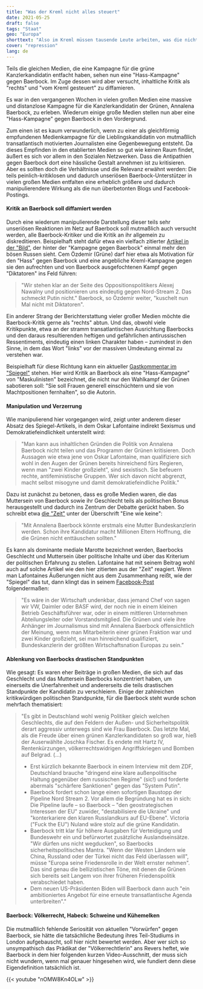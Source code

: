 ```yaml
---
title: "Was der Kreml nicht alles steuert"
date: 2021-05-25
draft: false
tags: "Staat"
geo: "Europa"
shorttext: "Also im Kreml müssen tausende Leute arbeiten, was die nicht alles gehackt haben sollen und nicht alles steuern. Das artet in Arbeit aus!"
cover: "repression"
lang: de
---
```


Teils die gleichen Medien, die eine Kampagne für die grüne Kanzlerkandidatin entfacht haben, sehen nun eine "Hass-Kampagne" gegen Baerbock. Im Zuge dessen wird aber versucht, inhaltliche Kritik als "rechts" und "vom Kreml gesteuert" zu diffamieren.

Es war in den vergangenen Wochen in vielen großen Medien eine massive und distanzlose Kampagne für die Kanzlerkandidatin der Grünen, Annalena Baerbock, zu erleben. Wiederum einige große Medien stellen nun aber eine "Hass-Kampagne" gegen Baerbock in den Vordergrund.

Zum einen ist es kaum verwunderlich, wenn zu einer als gleichförmig empfundenen Medienkampagne für die Lieblingskandidatin von mutmaßlich transatlantisch motivierten Journalisten eine Gegenbewegung entsteht. Da dieses Empfinden in den etablierten Medien so gut wie keinen Raum findet, äußert es sich vor allem in den Sozialen Netzwerken. Dass die Antipathien gegen Baerbock dort eine hässliche Gestalt annehmen ist zu kritisieren. Aber es sollten doch die Verhältnisse und die Relevanz erwähnt werden: Die teils peinlich-kritiklosen und dadurch unseriösen Baerbock-Unterstützer in vielen großen Medien entfalten eine erheblich größere und dadurch manipulierendere Wirkung als die nun überbetonten Blogs und Facebook-Postings.

#### Kritik an Baerbock soll diffamiert werden

Durch eine wiederum manipulierende Darstellung dieser teils sehr unseriösen Reaktionen im Netz auf Baerbock soll mutmaßlich auch versucht werden, alle Baerbock-Kritiker und die Kritik an ihr allgemein zu diskreditieren. Beispielhaft steht dafür etwa ein vielfach zitierter [Artikel in der "Bild"](https://www.bild.de/politik/inland/politik-inland/putins-gruenes-grausen-kreml-kampagne-gegen-baerbock-76360304.bild.html "Kreml-Kampagne gegen Baerbock!"), der hinter der "Kampagne gegen Baerbock" einmal mehr den bösen Russen sieht. Cem Özdemir (Grüne) darf hier etwa als Motivation für den "Hass" gegen Baerbock und eine angebliche Kreml-Kampagne gegen sie den aufrechten und von Baerbock ausgefochtenen Kampf gegen "Diktatoren" ins Feld führen:

> "Wir stehen klar an der Seite des Oppositionspolitikers Alexej Nawalny und positionieren uns eindeutig gegen Nord-Stream 2. Das schmeckt Putin nicht." Baerbock, so Özdemir weiter, "kuschelt nun Mal nicht mit Diktatoren".

Ein anderer Strang der Berichterstattung vieler großer Medien möchte die Baerbock-Kritik gerne als "rechts" abtun. Und das, obwohl viele Kritikpunkte, etwa an der stramm transatlantischen Ausrichtung Baerbocks und den daraus resultierenden heftigen und gefährlichen antirussischen Ressentiments, eindeutig einen linken Charakter haben – zumindest in den Sinne, in dem das Wort "links" vor der massiven Umdeutung einmal zu verstehen war.

Beispielhaft für diese Richtung kann ein aktueller [Gastkommentar im "Spiegel"](https://www.spiegel.de/politik/deutschland/annalena-baerbock-die-hass-kampagne-der-maskulinisten-gastkommentar-a-a69b7641-e716-49b2-b660-061d7909e07a "Die Hasskampagne der Maskulinisten") stehen. Hier wird Kritik an Baerbock als eine "Hass-Kampagne" von "Maskulinisten" bezeichnet, die nicht nur den Wahlkampf der Grünen sabotieren soll: "Sie soll Frauen generell einschüchtern und sie von Machtpositionen fernhalten", so die Autorin.

#### Manipulation und Verzerrung

Wie manipulierend hier vorgegangen wird, zeigt unter anderem dieser Absatz des Spiegel-Artikels, in dem Oskar Lafontaine indirekt Sexismus und Demokratiefeindlichkeit unterstellt wird:

> "Man kann aus inhaltlichen Gründen die Politik von Annalena Baerbock nicht teilen und das Programm der Grünen kritisieren. Doch Aussagen wie etwa jene von Oskar Lafontaine, man qualifiziere sich wohl in den Augen der Grünen bereits hinreichend fürs Regieren, wenn man "zwei Kinder großzieht", sind sexistisch. Sie befeuern rechte, antifeministische Gruppen. Wer sich davon nicht abgrenzt, macht selbst misogyne und damit demokratiefeindliche Politik."

Dazu ist zunächst zu betonen, dass es große Medien waren, die das Muttersein von Baerbock sowie ihr Geschlecht teils als politischen Bonus herausgestellt und dadurch ins Zentrum der Debatte gerückt haben. So schreibt etwa [die "Zeit"](https://www.zeit.de/arbeit/2021-04/annalena-baerbock-gruene-kanzlerkandidatur-mutter-karriere-politik "Eine wie keine") unter der Überschrift "Eine wie keine":

> "Mit Annalena Baerbock könnte erstmals eine Mutter Bundeskanzlerin werden. Schon ihre Kandidatur macht Millionen Eltern Hoffnung, die die Grünen nicht enttäuschen sollten."

Es kann als dominante mediale Marotte bezeichnet werden, Baerbocks Geschlecht und Muttersein über politische Inhalte und über das Kriterium der politischen Erfahrung zu stellen. Lafontaine hat mit seinem Beitrag wohl auch auf solche Artikel wie den hier zitierten aus der "Zeit" reagiert. Wenn man Lafontaines Äußerungen nicht aus dem Zusammenhang reißt, wie der "Spiegel" das tut, dann klingt das in seinem [Facebook-Post](https://www.facebook.com/oskarlafontaine/photos/a.198567656871376/4019804668080970/ "Facebook Post Lafontaine") folgendermaßen:

> "Es wäre in der Wirtschaft undenkbar, dass jemand Chef von sagen wir VW, Daimler oder BASF wird, der noch nie in einem kleinen Betrieb Geschäftsführer war, oder in einem mittleren Unternehmen Abteilungsleiter oder Vorstandsmitglied. Die Grünen und viele ihre Anhänger im Journalismus sind mit Annalena Baerbock offensichtlich der Meinung, wenn man Mitarbeiterin einer grünen Fraktion war und zwei Kinder großzieht, sei man hinreichend qualifiziert, Bundeskanzlerin der größten Wirtschaftsnation Europas zu sein.”

#### Ablenkung von Baerbocks drastischen Standpunkten

Wie gesagt: Es waren eher Beiträge in großen Medien, die sich auf das Geschlecht und das Muttersein Baerbocks konzentriert haben, um einerseits die Unerfahrenheit und andererseits die teils drastischen Standpunkte der Kandidatin zu verschleiern. Einige der zahlreichen kritikwürdigen politischen Standpunkte, für die Baerbock steht wurde schon mehrfach thematisiert:

> "Es gibt in Deutschland wohl wenig Politiker gleich welchen Geschlechts, die auf den Feldern der Außen- und Sicherheitspolitik derart aggressiv unterwegs sind wie Frau Baerbock. Das letzte Mal, als die Freude über einen grünen Kanzlerkandidaten so groß war, hieß der Auserwählte Joschka Fischer. Es endete mit Hartz IV, Rentenkürzungen, völkerrechtswidrigen Angriffskriegen und Bomben auf Belgrad. (…)
>
> - Erst kürzlich bekannte Baerbock in einem Interview mit dem ZDF, Deutschland brauche "dringend eine klare außenpolitische Haltung gegenüber dem russischen Regime" (sic!) und forderte abermals "schärfere Sanktionen" gegen das "System Putin".
> - Baerbock fordert schon lange einen sofortigen Baustopp der Pipeline Nord Stream 2. Vor allem die Begründung hat es in sich: Die Pipeline laufe – so Baerbock – "den geostrategischen Interessen der EU" zuwider, "destabilisiere die Ukraine" und "konterkariere den klaren Russlandkurs auf EU-Ebene". Victoria ("Fuck the EU") Nuland wäre stolz auf die grüne Kandidatin.
> - Baerbock tritt klar für höhere Ausgaben für Verteidigung und Bundeswehr ein und befürwortet zusätzliche Auslandseinsätze. "Wir dürfen uns nicht wegducken", so Baerbocks sicherheitspolitisches Mantra. "Wenn der Westen Ländern wie China, Russland oder der Türkei nicht das Feld überlassen will", müsse "Europa seine Friedensrolle in der Welt ernster nehmen". Das sind genau die bellizistischen Töne, mit denen die Grünen sich bereits seit Langem von ihrer früheren Friedenspolitik verabschiedet haben.
> - Dem neuen US-Präsidenten Biden will Baerbock dann auch "ein ambitioniertes Angebot für eine erneute transatlantische Agenda unterbreiten"."

#### Baerbock: Völkerrecht, Habeck: Schweine und Kühemelken

Die mutmaßlich fehlende Seriosität von aktuellen "Vorwürfen" gegen Baerbock, sie hätte die tatsächliche Bedeutung ihres Teil-Studiums in London aufgebauscht, soll hier nicht bewertet werden. Aber wer sich so unsympathisch das Prädikat der "Völkerrechtlerin" ans Revers heftet, wie Baerbock in dem hier folgenden kurzen Video-Ausschnitt, der muss sich nicht wundern, wenn mal genauer hingesehen wird, wie fundiert denn diese Eigendefinition tatsächlich ist.

{{< youtube "nOMW8Kn4OLw" >}}
